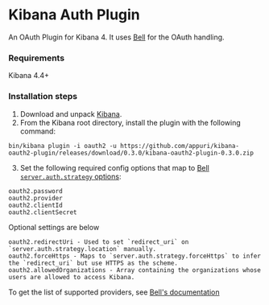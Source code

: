 # Kibana Auth Plugin
An OAuth Plugin for Kibana 4.  It uses [Bell](https://github.com/hapijs/bell) for the OAuth handling.

### Requirements
Kibana 4.4+

### Installation steps
1. Download and unpack [Kibana](https://www.elastic.co/downloads/kibana).
2. From the Kibana root directory, install the plugin with the following command:

```
bin/kibana plugin -i oauth2 -u https://github.com/appuri/kibana-oauth2-plugin/releases/download/0.3.0/kibana-oauth2-plugin-0.3.0.zip
```

3. Set the following required config options that map to [Bell `server.auth.strategy` options](https://github.com/hapijs/bell/blob/master/API.md):
```
oauth2.password
oauth2.provider
oauth2.clientId
oauth2.clientSecret
```

Optional settings are below

```
oauth2.redirectUri - Used to set `redirect_uri` on `server.auth.strategy.location` manually.
oauth2.forceHttps - Maps to `server.auth.strategy.forceHttps` to infer the `redirect_uri` but use HTTPS as the scheme.
oauth2.allowedOrganizations - Array containing the organizations whose users are allowed to access Kibana.
```

To get the list of supported providers, see [Bell's documentation](https://github.com/hapijs/bell)
